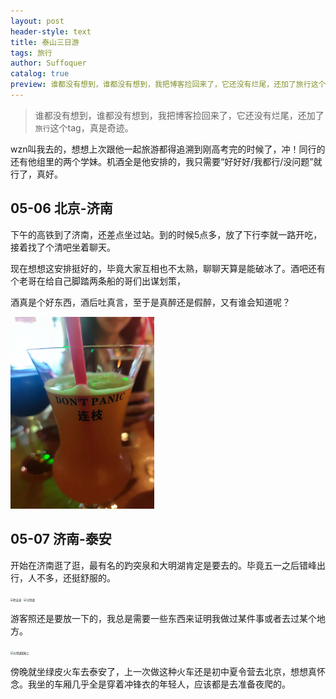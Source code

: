 ```yaml
---
layout: post
header-style: text
title: 泰山三日游
tags: 旅行
author: Suffoquer
catalog: true
preview: 谁都没有想到，谁都没有想到，我把博客捡回来了，它还没有烂尾，还加了旅行这个tag，真是奇迹。
---
```

> 谁都没有想到，谁都没有想到，我把博客捡回来了，它还没有烂尾，还加了`旅行`这个tag，真是奇迹。

wzn叫我去的，想想上次跟他一起旅游都得追溯到刚高考完的时候了，冲！同行的还有他组里的两个学妹。机酒全是他安排的，我只需要“好好好/我都行/没问题”就行了，真好。

## 05-06 北京-济南
下午的高铁到了济南，还差点坐过站。到的时候5点多，放了下行李就一路开吃，接着找了个清吧坐着聊天。

现在想想这安排挺好的，毕竟大家互相也不太熟，聊聊天算是能破冰了。酒吧还有个老哥在给自己脚踏两条船的哥们出谋划策，

酒真是个好东西，酒后吐真言，至于是真醉还是假醉，又有谁会知道呢？

<img src="/img/in-post/2024-05-10/bar.jpg" alt="酒吧" style="zoom:30%;" />

## 05-07 济南-泰安

开始在济南逛了逛，最有名的趵突泉和大明湖肯定是要去的。毕竟五一之后错峰出行，人不多，还挺舒服的。

<img src="/img/in-post/2024-05-10/baotuquan.jpg" alt="趵突泉" style="zoom:30%;" />

<img src="/img/in-post/2024-05-10/daminghu.jpg" alt="大明湖" style="zoom:30%;" />

游客照还是要放一下的，我总是需要一些东西来证明我做过某件事或者去过某个地方。

<img src="/img/in-post/2024-05-10/daminghu_youchuan.jpg" alt="大明湖游船上" style="zoom:30%;" />

傍晚就坐绿皮火车去泰安了，上一次做这种火车还是初中夏令营去北京，想想真怀念。我坐的车厢几乎全是穿着冲锋衣的年轻人，应该都是去准备夜爬的。

